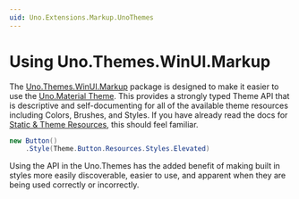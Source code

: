 ```yaml
---
uid: Uno.Extensions.Markup.UnoThemes
---
```


# Using Uno.Themes.WinUI.Markup

The [Uno.Themes.WinUI.Markup](https://www.nuget.org/packages/Uno.Themes.WinUI.Markup) package is designed to make it easier to use the [Uno.Material Theme](xref:uno.themes.material.getstarted). This provides a strongly typed Theme API that is descriptive and self-documenting for all of the available theme resources including Colors, Brushes, and Styles. If you have already read the docs for [Static &amp; Theme Resources](xref:Uno.Extensions.Markup.StaticAndThemeResources), this should feel familiar.

```csharp
new Button()
    .Style(Theme.Button.Resources.Styles.Elevated)
```

Using the API in the Uno.Themes has the added benefit of making built in styles more easily discoverable, easier to use, and apparent when they are being used correctly or incorrectly.

